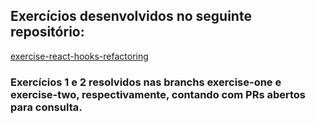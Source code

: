 ## Exercícios desenvolvidos no seguinte repositório:
[exercise-react-hooks-refactoring](https://github.com/gustavofds/exercise-react-hooks-refactoring)

### Exercícios 1 e 2 resolvidos nas branchs exercise-one e exercise-two, respectivamente, contando com PRs abertos para consulta.